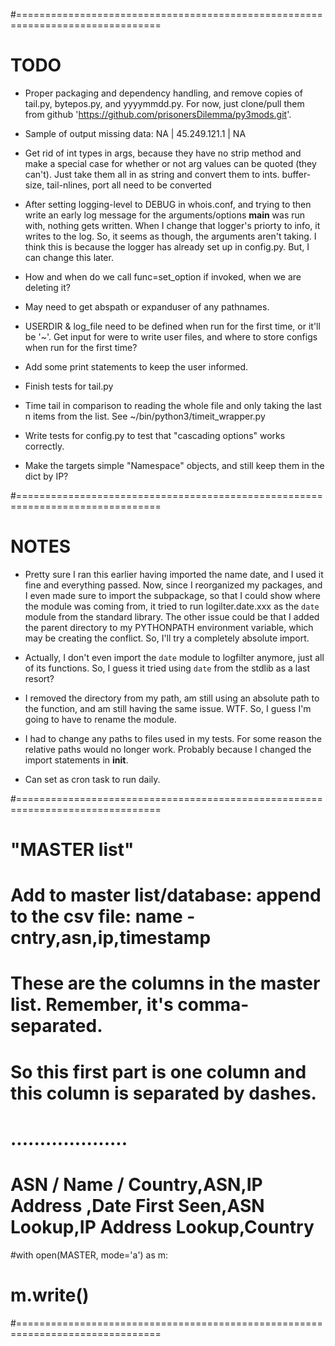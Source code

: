 #===============================================================================
# TODO

* Proper packaging and dependency handling, and remove copies of tail.py,
  bytepos.py, and yyyymmdd.py. For now, just clone/pull them from github
  'https://github.com/prisonersDilemma/py3mods.git'.

* Sample of output missing data:
  NA      | 45.249.121.1     | NA

* Get rid of int types in args, because they have no strip method and make a
  special case for whether or not arg values can be quoted (they can't). Just
  take them all in as string and convert them to ints.
  buffer-size, tail-nlines, port all need to be converted

* After setting logging-level to DEBUG in whois.conf, and trying to  then write
  an early log message for the arguments/options __main__ was run with, nothing
  gets written. When I change that logger's priorty to info, it writes to the
  log. So, it seems as though, the arguments aren't taking. I think this is
  because the logger has already set up in config.py. But, I can change this
  later.

* How and when do we call func=set_option if invoked, when we are deleting it?

* May need to get abspath or expanduser of any pathnames.

* USERDIR & log_file need to be defined when run for the first time, or it'll be '~'.
  Get input for were to write user files, and where to store configs when run
  for the first time?

* Add some print statements to keep the user informed.

* Finish tests for tail.py

* Time tail in comparison to reading the whole file and only taking the last
  n items from the list. See ~/bin/python3/timeit_wrapper.py

* Write tests for config.py to test that "cascading options" works correctly.

* Make the targets simple "Namespace" objects, and still keep them in
  the dict by IP?

#===============================================================================
# NOTES

* Pretty sure I ran this earlier having imported the name date, and I used it
  fine and everything passed. Now, since I reorganized my packages, and I
  even made sure to import the subpackage, so that I could show where the
  module was coming from, it tried to run logilter.date.xxx as the `date`
  module from the standard library. The other issue could be that I added the
  parent directory to my PYTHONPATH environment variable, which may be
  creating the conflict. So, I'll try a completely absolute import.

* Actually, I don't even import the `date` module to logfilter anymore, just
  all of its functions. So, I guess it tried using `date` from the stdlib
  as a last resort?

* I removed the directory from my path, am still using an absolute path to
  the function, and am still having the same issue. WTF. So, I guess I'm going
  to have to rename the module.

* I had to change any paths to files used in my tests. For some reason the
  relative paths would no longer work. Probably because I changed the import
  statements in __init__.

* Can set as cron task to run daily.

#===============================================================================
# "MASTER list"
# Add to master list/database: append to the csv file:  name - cntry,asn,ip,timestamp
# These are the columns in the master list. Remember, it's comma-separated.
# So this first part is one column and this column is separated by dashes.
# ....................
# ASN / Name / Country,ASN,IP Address ,Date First Seen,ASN Lookup,IP Address Lookup,Country
#with open(MASTER, mode='a') as m:
#    m.write()
#===============================================================================
